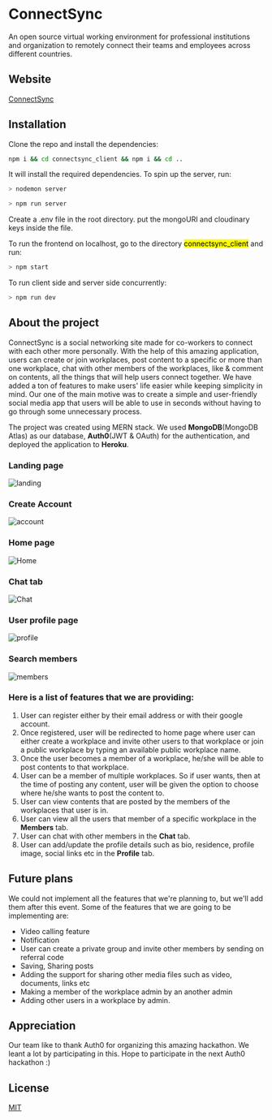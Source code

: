 # ConnectSync

An open source virtual working environment for professional institutions and organization to remotely connect their teams and employees across different countries.

## Website

[ConnectSync](https://connectsync.herokuapp.com/)


## Installation

Clone the repo and install the dependencies:

```bash
npm i && cd connectsync_client && npm i && cd ..
```

It will install the required dependencies.
To spin up the server, run:

```bash
> nodemon server

> npm run server
```

Create a .env file in the root directory.
put the mongoURI and cloudinary keys inside the file.

To run the frontend on localhost, go to the directory <mark>connectsync_client</mark> and run:

```bash
> npm start
```

To run client side and server side concurrently:

```bash
> npm run dev
```

## About the project

ConnectSync is a social networking site made for co-workers to connect with each other more personally. With the help of this amazing application, users can create or join workplaces, post content to a specific or more than one workplace, chat with other members of the workplaces, like & comment on contents, all the things that will help users connect together. We have added a ton of features to make users' life easier while keeping simplicity in mind. Our one of the main motive was to create a simple and user-friendly social media app that users will be able to use in seconds without having to go through some unnecessary process.

The project was created using MERN stack. We used **MongoDB**(MongoDB Atlas) as our database, **Auth0**(JWT & OAuth) for the authentication, and deployed the application to **Heroku**.

### Landing page

![landing](https://res.cloudinary.com/dmn19/image/upload/v1597032386/Screenshot_148.png)

### Create Account

![account](https://res.cloudinary.com/dmn19/image/upload/v1597032385/Screenshot_147.png)

### Home page

![Home](https://res.cloudinary.com/dmn19/image/upload/v1597032384/Screenshot_149.png)

### Chat tab

![Chat](https://res.cloudinary.com/dmn19/image/upload/v1597072376/Screenshot_161.png)

### User profile page

![profile](https://res.cloudinary.com/dmn19/image/upload/v1597032385/Screenshot_153.png)

### Search members

![members](https://res.cloudinary.com/dmn19/image/upload/v1597032384/Screenshot_150.png)

### Here is a list of features that we are providing:

1. User can register either by their email address or with their google account.
2. Once registered, user will be redirected to home page where user can either create a workplace and invite other users to that workplace or join a public workplace by typing an available public workplace name.
3. Once the user becomes a member of a workplace, he/she will be able to post contents to that workplace.
4. User can be a member of multiple workplaces. So if user wants, then at the time of posting any content, user will be given the option to choose where he/she wants to post the content to.
5. User can view contents that are posted by the members of the workplaces that user is in.
6. User can view all the users that member of a specific workplace in the **Members** tab.
7. User can chat with other members in the **Chat** tab.
8. User can add/update the profile details such as bio, residence, profile image, social links etc in the **Profile** tab.

## Future plans

We could not implement all the features that we're planning to, but we'll add them after this event. Some of the features that we are going to be implementing are:

- Video calling feature
- Notification
- User can create a private group and invite other members by sending on referral code
- Saving, Sharing posts
- Adding the support for sharing other media files such as video, documents, links etc
- Making a member of the workplace admin by an another admin
- Adding other users in a workplace by admin.

## Appreciation

Our team like to thank Auth0 for organizing this amazing hackathon. We leant a lot by participating in this. Hope to participate in the next Auth0 hackathon :)

## License

[MIT](https://choosealicense.com/licenses/mit/)
